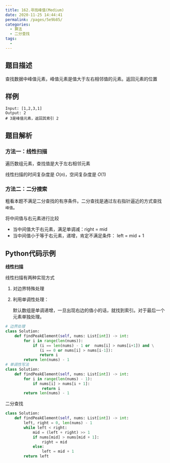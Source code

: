 ```yaml
---
title: 162.寻找峰值(Medium)
date: 2020-11-25 14:44:41
permalink: /pages/5e9b85/
categories: 
  - 算法
  - 二分查找
tags: 
  - 
---
```


## 题目描述

查找数据中峰值元素，峰值元素是值大于左右相邻值的元素。返回元素的位置

## 样例

```
Input: [1,2,3,1]
Output: 2
# 3是峰值元素，返回其索引 2
```

## 题目解析

### 方法一：线性扫描

遍历数组元素，查找值是大于左右相邻元素

线性扫描的时间复杂度是 $O(n)$，空间复杂度是 $O(1)$

### 方法二：二分搜索

粗看本题不满足二分查找的有序条件。二分查找是通过左右指针逼近的方式查找 `峰值`。

将中间值与右元素进行比较

- 当中间值大于右元素，满足单调减：right = mid 
- 当中间值小于等于右元素，递增，肯定不满足条件： left = mid + 1

## Python代码示例

**线性扫描**

线性扫描有两种实现方式

1. 对边界特殊处理

2. 利用单调性处理：

    默认数组是单调递增，一旦出现右边的值小的话，就找到索引。对于最后一个元素单独处理。

```python
# 边界处理
class Solution:
    def findPeakElement(self, nums: List[int]) -> int:
        for i in range(len(nums)):
            if (i == len(nums) - 1 or  nums[i] > nums[i+1]) and \
               (i == 0 or nums[i] > nums[i-1]):
               return i
        return len(nums) - 1
# 单调性写法
class Solution:
    def findPeakElement(self, nums: List[int]) -> int:
        for i in range(len(nums) - 1):
            if nums[i] > nums[i + 1]:
                return i
        return len(nums) - 1
```

二分查找

```python
class Solution:
    def findPeakElement(self, nums: List[int]) -> int:
        left, right = 0, len(nums) - 1
        while left < right:
            mid = (left + right) >> 1
            if nums[mid] > nums[mid + 1]:
                right = mid 
            else:
                left = mid + 1
        return left 
```

